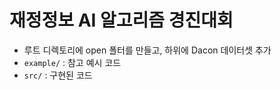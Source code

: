 # 재정정보 AI 알고리즘 경진대회

- 루트 디렉토리에 open 폴터를 만들고, 하위에 Dacon 데이터셋 추가
- `example/` : 참고 예시 코드
- `src/` : 구현된 코드
